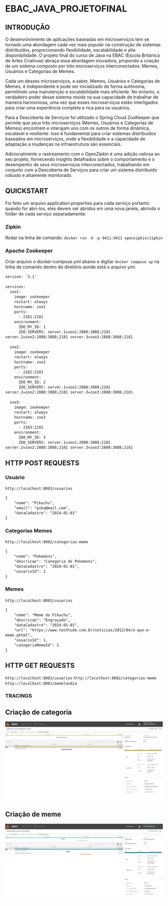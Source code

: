 # EBAC_JAVA_PROJETOFINAL

## INTRODUÇÃO

O desenvolvimento de aplicações baseadas em microserviços tem se tornado uma abordagem cada vez mais popular na construção de sistemas distribuídos, proporcionando flexibilidade, escalabilidade e alta disponibilidade. O projeto final do curso de Java na EBAC (Escola Britânica de Artes Criativas) abraça essa abordagem inovadora, propondo a criação de um sistema composto por três microserviços interconectados: Memes, Usuários e Categorias de Memes.

Cada um desses microserviços, a saber, Memes, Usuários e Categorias de Memes, é independente e pode ser inicializado de forma autônoma, permitindo uma manutenção e escalabilidade mais eficiente. No entanto, o verdadeiro poder desse sistema reside na sua capacidade de trabalhar de maneira harmoniosa, uma vez que esses microserviços estão interligados para criar uma experiência completa e rica para os usuários.

Para a Descoberta de Serviços foi utilizado o Spring Cloud ZooKeeper que permite que seus três microserviços (Memes, Usuários e Categorias de Memes) encontrem e interajam uns com os outros de forma dinâmica, escalável e resiliente. Isso é fundamental para criar sistemas distribuídos baseados em microserviços, onde a flexibilidade e a capacidade de adaptação a mudanças na infraestrutura são essenciais.

Adicionalmente o rastreamento com o OpenZipkin é uma adição valiosa ao seu projeto, fornecendo insights detalhados sobre o comportamento e o desempenho de seus microserviços interconectados, trabalhando em conjunto com a Descoberta de Serviços para criar um sistema distribuído robusto e altamente monitorado.

## QUICKSTART

Foi feito um arquivo application.properties para cada serviço portanto quando for abri-los, eles devem ser abridos em uma nova janela, abrindo o folder de cada serviço separadamente.

### Zipkin

Rodar na linha de comando:
`docker run -d -p 9411:9411 openzipkin/zipkin`

### Apache Zookeeper

Criar arquivo o docker-compose.yml abaixo e digitar `docker compose up` na linha de comando dentro do diretório aonde está o arquivo yml.

```
version: '3.1'

services:
  zoo1:
    image: zookeeper
    restart: always
    hostname: zoo1
    ports:
      - 2181:2181
    environment:
      ZOO_MY_ID: 1
      ZOO_SERVERS: server.1=zoo1:2888:3888;2181 server.2=zoo2:2888:3888;2181 server.3=zoo3:2888:3888;2181

  zoo2:
    image: zookeeper
    restart: always
    hostname: zoo2
    ports:
      - 2182:2181
    environment:
      ZOO_MY_ID: 2
      ZOO_SERVERS: server.1=zoo1:2888:3888;2181 server.2=zoo2:2888:3888;2181 server.3=zoo3:2888:3888;2181

  zoo3:
    image: zookeeper
    restart: always
    hostname: zoo3
    ports:
      - 2183:2181
    environment:
      ZOO_MY_ID: 3
      ZOO_SERVERS: server.1=zoo1:2888:3888;2181 server.2=zoo2:2888:3888;2181 server.3=zoo3:2888:3888;2181
```

## HTTP POST REQUESTS

### Usuário

`http://localhost:8083/usuarios`

```
{
	"nome": "Pikachu",
	"email": "pika@mail.com",
	"dataCadastro": "2024-01-01"
}
```

### Categorias Memes

`http://localhost:8082/categorias-meme`

```
{
	"nome": "Pokemons",
	"descricao": "Categoria de Pokemons",
	"dataCadastro": "2024-01-01",
	"usuarioId": 1
}
```

### Memes

`http://localhost:8083/usuarios`

```
{
	"nome": "Meme do Pikachu",
	"descricao": "Engraçado",
	"dataCadastro": "2024-01-01",
	"url": "https://www.techtudo.com.br/noticias/2012/04/o-que-e-meme.ghtml",
	"usuarioId": 1,
	"categoriaMemeId": 1
}
```

## HTTP GET REQUESTS

`http://localhost:8083/usuarios`
`http://localhost:8082/categorias-meme`
`http://localhost:8081/memelandia`

### TRACINGS

## Criação de categoria

![Tracing categoria](/images/categoriameme.png)

## Criação de meme

![Tracing meme](/images/meme.png)
